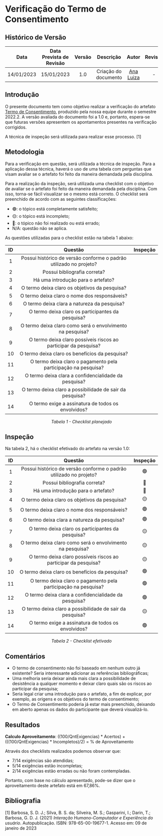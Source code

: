 # Verificação do Termo de Consentimento
## <a>Histórico de Versão</a>
|    Data    | Data Prevista de Revisão | Versão |      Descrição       |                 Autor                  |                  Revisor                   |
| :--------: | :----------------------: | :----: | :------------------: | :------------------------------------: | :----------------------------------------: |
| 14/01/2023 |        15/01/2023        |  1.0   | Criação do documento | [Ana Luiza](https://github.com/AnHoff) | - |

## <a>Introdução</a>
O presente documento tem como objetivo realizar a verificação do artefato [Termo de Consentimento](../Tarefas/ModeloTermoConsentimento.md), produzido pela nossa equipe durante o semestre 2022.2. A versão avaliada do documento foi a 1.0 e, portanto, espera-se que futuras versões apresentem os apontamentos presentes na verificação corrigidos.

A técnica de inspeção será utilizada para realizar esse processo. [1]

## <a>Metodologia</a>
Para a verificação em questão, será utilizada a técnica de inspeção. Para a aplicação dessa técnica, haverá o uso de uma tabela com perguntas que visam avaliar se o artefato foi feito da maneira demandada pela disciplina.

Para a realização da inspeção, será utilizada uma checklist com o objetivo de avaliar se o artefato foi feito da maneira demandada pela disciplina. Com isso, torna-se fácil visualizar se o mesmo está correto. O checklist será preenchido de acordo com as seguintes classificações:

* 🟢: o tópico está completamente satisfeito;
* 🟡: o tópico está incompleto;
* 🔴: o tópico não foi realizado ou está errado;
* N/A: questão não se aplica.

As questões utilizadas para o checklist estão na tabela 1 abaixo:

<center>

|  ID   |                              Questão                               | Inspeção |
| :---: | :----------------------------------------------------------------: | :------: |
|   1   | Possui histórico de versão conforme o padrão utilizado no projeto? |          |
|   2   |                    Possui bibliografia correta?                    |          |
|   3   |                 Há uma introdução para o artefato?                 |          |
|   4   |           O termo deixa claro os objetivos da pesquisa?            |          |
|   5   |            O termo deixa claro o nome dos responsáveis?            |          |
|   6   |            O termo deixa clara a natureza da pesquisa?             |          |
|   7   |         O termo deixa claro os participantes da pesquisa?          |          |
|   8   |     O termo deixa claro como será o envolvimento na pesquisa?      |          |
|   9   |  O termo deixa claro possíveis riscos ao participar da pesquisa?   |          |
|  10   |           O termo deixa claro os benefícios da pesquisa?           |          |
|  11   |   O termo deixa claro o pagamento pela participação na pesquisa?   |          |
|  12   |        O termo deixa clara a confidencialidade da pesquisa?        |          |
|  13   |      O termo deixa claro a possibilidade de sair da pesquisa?      |          |
|  14   |         O termo exige a assinatura de todos os envolvidos?         |          |
  
*Tabela 1 - Checklist planejado*

</center>

## <a>Inspeção</a>

Na tabela 2, há o checklist efetivado do artefato na versão 1.0:

<center>

|  ID   |                              Questão                               | Inspeção |
| :---: | :----------------------------------------------------------------: | :------: |
|   1   | Possui histórico de versão conforme o padrão utilizado no projeto? |    🟢    |
|   2   |                    Possui bibliografia correta?                    |    🔴    |
|   3   |                 Há uma introdução para o artefato?                 |    🔴    |
|   4   |           O termo deixa claro os objetivos da pesquisa?            |    🟡    |
|   5   |            O termo deixa claro o nome dos responsáveis?            |    🟢    |
|   6   |            O termo deixa clara a natureza da pesquisa?             |    🟢    |
|   7   |         O termo deixa claro os participantes da pesquisa?          |    🟡    |
|   8   |     O termo deixa claro como será o envolvimento na pesquisa?      |    🟡    |
|   9   |  O termo deixa claro possíveis riscos ao participar da pesquisa?   |    🟡    |
|  10   |           O termo deixa claro os benefícios da pesquisa?           |    🟢     |
|  11   |   O termo deixa claro o pagamento pela participação na pesquisa?   |    🟢     |
|  12   |        O termo deixa clara a confidencialidade da pesquisa?        |    🟢     |
|  13   |      O termo deixa claro a possibilidade de sair da pesquisa?      |    🟡     |
|  14   |         O termo exige a assinatura de todos os envolvidos?         |    🟢     |
  
*Tabela 2 - Checklist efetivado*

</center>

## <a>Comentários</a>

* O termo de consentimento não foi baseado em nenhum outro já existente? Seria interessante adicionar as referências bibliográficas;
* Uma melhoria seria deixar ainda mais clara a possibilidade de desistência a qualquer momento e deixar claro quais são os riscos ao participar da pesquisa;
* Seria legal criar uma introdução para o artefato, a fim de explicar, por exemplo, as origens e os objetivos do termo de consentimento;
* O Termo de Consentimento poderia já estar mais preenchido, deixando em aberto apenas os dados do participante que deverá visualizá-lo.

## <a>Resultados</a>
<a>**Calculo Aproveitamento**</a>: ((100/QntExigencias) * Acertos) + (((100/QntExigencias) * Incompletos)/2) = % de Aproveitamento

Através dos checklists realizados podemos observar que:

* 7/14 exigências são atendidas;
* 5/14 exigências estão incompletas;
* 2/14 exigências estão erradas ou não foram contempladas.

Portanto, com base no cálculo apresentado, pode-se dizer que o aproveitamento deste artefato está em 67,86%.

## <a>Bibliografia</a>

[1] Barbosa, S. D. J.; Silva, B. S. da; Silveira, M. S.; Gasparini, I.; Darin, T.; Barbosa, G. D. J. (2021) _Interação Humano-Computador e Experiência do usuário_. Autopublicação. ISBN: 978-65-00-19677-1. Acesso em: 09 de janeiro de 2023